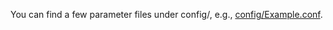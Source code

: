 You can find a few parameter files under config/, e.g., [config/Example.conf](https://github.com/Kambrian/HBTplus/blob/Hydro/configs/Example.conf).
